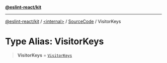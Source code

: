 [**@eslint-react/kit**](../../../../README.md)

***

[@eslint-react/kit](../../../../README.md) / [\<internal\>](../../../README.md) / [SourceCode](../README.md) / VisitorKeys

# Type Alias: VisitorKeys

> **VisitorKeys** = [`VisitorKeys`](../../../interfaces/VisitorKeys.md)
